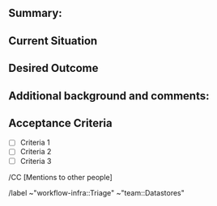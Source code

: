 ## Summary:
<!--High level summary of what is the challenge - or work - that we want address and manage with this issue -->

## Current Situation
<!--Describe the current situation which you are intending to iterate on with the work described in this issue, with enough detail -->

## Desired Outcome
<!--Describe the intended outcome of the work represented in this issue. How does it improve upon the current situation above?
Add sufficient detail here, so others can continue the work from these instructions, or collaborate with this work
-->

## Additional background and comments:
<!--Add here any additional information and resources relevant to manage this work, that we might have skipped in the previous
sections (to keep them as clear as possible)
 -->


## Acceptance Criteria
<!--List out work items necessary to arrive at the desired outcome above, as atomically as possible -->
- [ ] Criteria 1
- [ ] Criteria 2
- [ ] Criteria 3

/CC [Mentions to other people]

/label ~"workflow-infra::Triage" ~"team::Datastores" 